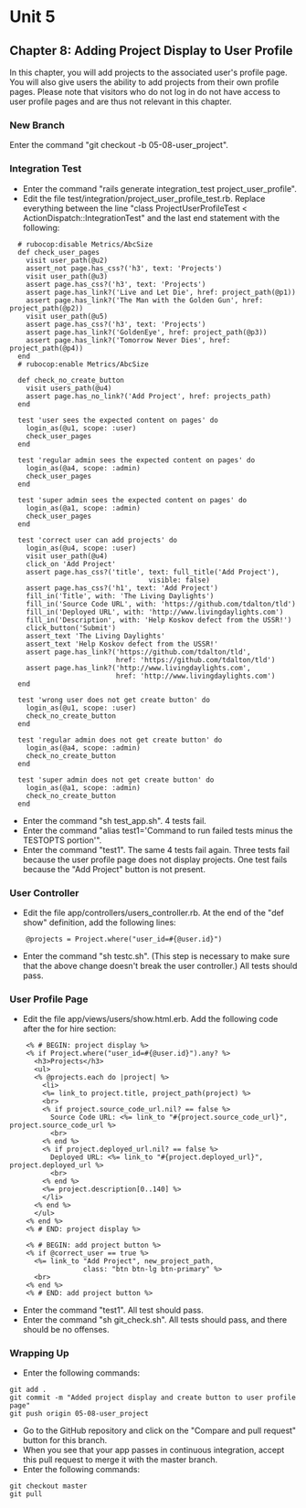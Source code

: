 # Unit 5
## Chapter 8: Adding Project Display to User Profile

In this chapter, you will add projects to the associated user's profile page.  You will also give users the ability to add projects from their own profile pages.  Please note that visitors who do not log in do not have access to user profile pages and are thus not relevant in this chapter.

### New Branch
Enter the command "git checkout -b 05-08-user_project".

### Integration Test
* Enter the command "rails generate integration_test project_user_profile".
* Edit the file test/integration/project_user_profile_test.rb.  Replace everything between the line "class ProjectUserProfileTest < ActionDispatch::IntegrationTest" and the last end statement with the following:
```
  # rubocop:disable Metrics/AbcSize
  def check_user_pages
    visit user_path(@u2)
    assert_not page.has_css?('h3', text: 'Projects')
    visit user_path(@u3)
    assert page.has_css?('h3', text: 'Projects')
    assert page.has_link?('Live and Let Die', href: project_path(@p1))
    assert page.has_link?('The Man with the Golden Gun', href: project_path(@p2))
    visit user_path(@u5)
    assert page.has_css?('h3', text: 'Projects')
    assert page.has_link?('GoldenEye', href: project_path(@p3))
    assert page.has_link?('Tomorrow Never Dies', href: project_path(@p4))
  end
  # rubocop:enable Metrics/AbcSize

  def check_no_create_button
    visit users_path(@u4)
    assert page.has_no_link?('Add Project', href: projects_path)
  end

  test 'user sees the expected content on pages' do
    login_as(@u1, scope: :user)
    check_user_pages
  end

  test 'regular admin sees the expected content on pages' do
    login_as(@a4, scope: :admin)
    check_user_pages
  end

  test 'super admin sees the expected content on pages' do
    login_as(@a1, scope: :admin)
    check_user_pages
  end

  test 'correct user can add projects' do
    login_as(@u4, scope: :user)
    visit user_path(@u4)
    click_on 'Add Project'
    assert page.has_css?('title', text: full_title('Add Project'),
                                  visible: false)
    assert page.has_css?('h1', text: 'Add Project')
    fill_in('Title', with: 'The Living Daylights')
    fill_in('Source Code URL', with: 'https://github.com/tdalton/tld')
    fill_in('Deployed URL', with: 'http://www.livingdaylights.com')
    fill_in('Description', with: 'Help Koskov defect from the USSR!')
    click_button('Submit')
    assert_text 'The Living Daylights'
    assert_text 'Help Koskov defect from the USSR!'
    assert page.has_link?('https://github.com/tdalton/tld',
                          href: 'https://github.com/tdalton/tld')
    assert page.has_link?('http://www.livingdaylights.com',
                          href: 'http://www.livingdaylights.com')
  end

  test 'wrong user does not get create button' do
    login_as(@u1, scope: :user)
    check_no_create_button
  end

  test 'regular admin does not get create button' do
    login_as(@a4, scope: :admin)
    check_no_create_button
  end

  test 'super admin does not get create button' do
    login_as(@a1, scope: :admin)
    check_no_create_button
  end
```
* Enter the command "sh test_app.sh".  4 tests fail.
* Enter the command "alias test1='Command to run failed tests minus the TESTOPTS portion'".
* Enter the command "test1".  The same 4 tests fail again.  Three tests fail because the user profile page does not display projects.  One test fails because the "Add Project" button is not present.

### User Controller
* Edit the file app/controllers/users_controller.rb.  At the end of the "def show" definition, add the following lines:
```
    @projects = Project.where("user_id=#{@user.id}")
```
* Enter the command "sh testc.sh".  (This step is necessary to make sure that the above change doesn't break the user controller.)  All tests should pass.


### User Profile Page
* Edit the file app/views/users/show.html.erb.  Add the following code after the for hire section:
```
    <% # BEGIN: project display %>
    <% if Project.where("user_id=#{@user.id}").any? %>
      <h3>Projects</h3>
      <ul>
      <% @projects.each do |project| %>
        <li>
        <%= link_to project.title, project_path(project) %>
        <br>
        <% if project.source_code_url.nil? == false %>
          Source Code URL: <%= link_to "#{project.source_code_url}", project.source_code_url %>
          <br>
        <% end %>
        <% if project.deployed_url.nil? == false %>
          Deployed URL: <%= link_to "#{project.deployed_url}", project.deployed_url %>
          <br>
        <% end %>
        <%= project.description[0..140] %>
        </li>
      <% end %>
      </ul>
    <% end %>
    <% # END: project display %>

    <% # BEGIN: add project button %>
    <% if @correct_user == true %>
      <%= link_to "Add Project", new_project_path,
                  class: "btn btn-lg btn-primary" %>
      <br>
    <% end %>
    <% # END: add project button %>
```
* Enter the command "test1".  All test should pass.
* Enter the command "sh git_check.sh".  All tests should pass, and there should be no offenses.


### Wrapping Up
* Enter the following commands:
```
git add .
git commit -m "Added project display and create button to user profile page"
git push origin 05-08-user_project
```
* Go to the GitHub repository and click on the "Compare and pull request" button for this branch.
* When you see that your app passes in continuous integration, accept this pull request to merge it with the master branch.
* Enter the following commands:
```
git checkout master
git pull
```
